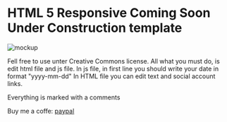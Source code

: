 # HTML 5 Responsive Coming Soon Under Construction template

![mockup](https://github.com/nipanimaju/coming-soon/blob/master/mockup.jpg?raw=true "mockup")

Fell free to use unter Creative Commons license. All what you must do, is edit html file and js file.
In js file, in first line you should write your date in format "yyyy-mm-dd"
In HTML file you can edit text and social account links.

Everything is marked with a comments

Buy me a coffe: [paypal](https://www.paypal.me/nipanimaju)
